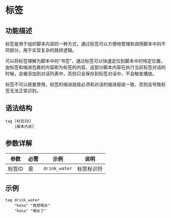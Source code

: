 # 标签

## 功能描述

标签是用于组织脚本内容的一种方式，通过标签可以方便地管理和调用脚本中的不同部分，用于实现复杂的跳转逻辑。

可以将标签理解为脚本中的“书签”，通过标签可以快速定位到脚本中的特定位置，由标签和缩进包裹的内容即为标签的内容，这部分脚本内容在执行当前标签对话的时候，会被添加到对话列表中，否则只会保存到标签对话中，不会触发播放。

标签不可以嵌套使用，标签的缩进层级必须和对话的缩进层级一致，否则会导致标签无法正常识别。


## 语法结构
```text
tag [标签ID]
    [脚本内容]
```

## 参数详解
| 参数 | 必需 | 示例 | 说明 |
|------|------|------|------|
| 标签ID | 是 | `drink_water` | 标签标识符 |


## 示例

```text
tag drink_water
    "kona" "我想喝水"
    "kona" "喝水了"
```
